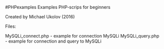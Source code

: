 #PHPexamples
Examples PHP-scrips for beginners

Created by Michael Ukolov (2016)

Files:

MySQLi_connect.php - example for connection MySQLi
MySQLi_query.php - example for connection and query to MySQLi